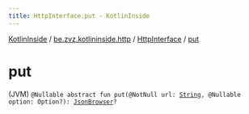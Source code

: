 ```yaml
---
title: HttpInterface.put - KotlinInside
---
```


[KotlinInside](../../index.html) / [be.zvz.kotlininside.http](../index.html) / [HttpInterface](index.html) / [put](./put.html)

# put

(JVM) `@Nullable abstract fun put(@NotNull url: `[`String`](https://kotlinlang.org/api/latest/jvm/stdlib/kotlin/-string/index.html)`, @Nullable option: Option?): `[`JsonBrowser`](../../be.zvz.kotlininside.json/-json-browser/index.html)`?`